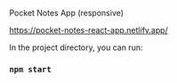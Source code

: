 Pocket Notes App (responsive)

https://pocket-notes-react-app.netlify.app/


In the project directory, you can run:

### `npm start`
